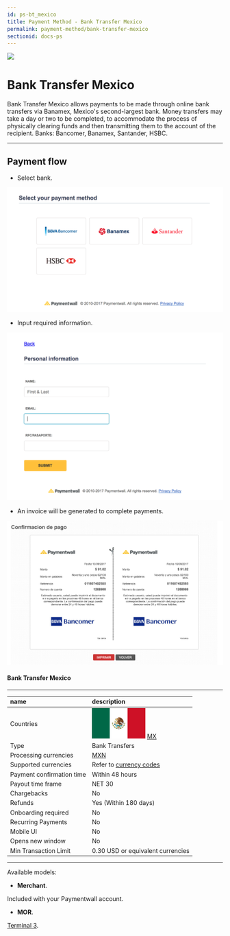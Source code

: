 ```yaml
---
id: ps-bt_mexico
title: Payment Method - Bank Transfer Mexico
permalink: payment-method/bank-transfer-mexico
sectionid: docs-ps
---
```


<div class="docs-ps-header">
    <div class="docs-ps-logo">
        <img src="https://api.paymentwall.com/images/ps_logos/pm_banktransfermexico.png">
    </div>
    <h1>Bank Transfer Mexico</h1>
</div>

<div class="docs-ps-body" markdown="1">

<div class="docs-ps-instructions" markdown="1">

Bank Transfer Mexico allows payments to be made through online bank transfers via Banamex, Mexico's second-largest bank. Money transfers may take a day or two to be completed, to accommodate the process of physically clearing funds and then transmitting them to the account of the recipient. Banks: Bancomer, Banamex, Santander, HSBC.

*** 

## Payment flow

* Select bank.

<div class="docs-img docs-medium-img">
    <img src="/textures/pic/payment-system/bank-transfer/bt-mexico/bt_mexico_select.png">
</div>

* Input required information.

<div class="docs-img docs-medium-img">
    <img src="/textures/pic/payment-system/bank-transfer/bt-mexico/bt_mexico_confirmation.png">
</div>

* An invoice will be generated to complete payments.

<div class="docs-img">
    <img src="/textures/pic/payment-system/bank-transfer/bt-mexico/bt_mexico_invoice.png">
</div>

</div>

<div class="docs-ps-attributes" markdown="1">
<div class="docs-ps-attributes-body" markdown="1">

#### Bank Transfer Mexico

***

|name|description|
|:--|:--|
|Countries| <img class="flags" src="/textures/pic/flags/north_america/mexico.png"> [MX](https://en.wikipedia.org/wiki/Mexico)|
|Type|Bank Transfers|
|Processing currencies|[MXN](https://en.wikipedia.org/wiki/Mexican_peso)|
|Supported currencies| Refer to [currency codes](/reference/currencies)|
|Payment confirmation time|Within 48 hours|
|Payout time frame| NET 30|
|Chargebacks|No|
|Refunds|Yes (Within 180 days)|
|Onboarding required| No|
|Recurring Payments|No|
|Mobile UI|No|
|Opens new window|No|
|Min Transaction Limit|0.30 USD or equivalent currencies|

***

Available models:

* **Merchant**. 

Included with your Paymentwall account.

* **MOR**. 

[Terminal 3](https://www.terminal3.com/).

</div>
</div>

</div>